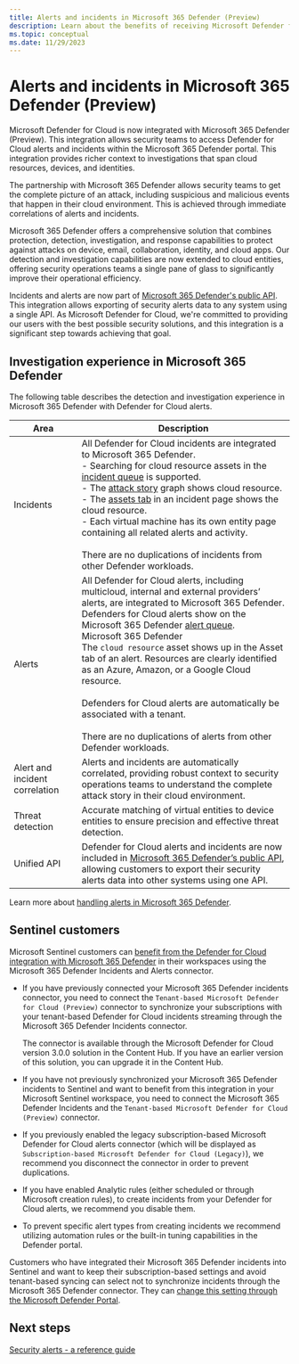 ```yaml
---
title: Alerts and incidents in Microsoft 365 Defender (Preview)
description: Learn about the benefits of receiving Microsoft Defender for Cloud's alerts in Microsoft 365 Defender 
ms.topic: conceptual
ms.date: 11/29/2023
---
```


# Alerts and incidents in Microsoft 365 Defender (Preview)

Microsoft Defender for Cloud is now integrated with Microsoft 365 Defender (Preview). This integration allows security teams to access Defender for Cloud alerts and incidents within the Microsoft 365 Defender portal. This integration provides richer context to investigations that span cloud resources, devices, and identities. 

The partnership with Microsoft 365 Defender allows security teams to get the complete picture of an attack, including suspicious and malicious events that happen in their cloud environment. This is achieved through immediate correlations of alerts and incidents. 

Microsoft 365 Defender offers a comprehensive solution that combines protection, detection, investigation, and response capabilities to protect against attacks on device, email, collaboration, identity, and cloud apps. Our detection and investigation capabilities are now extended to cloud entities, offering security operations teams a single pane of glass to significantly improve their operational efficiency. 

Incidents and alerts are now part of [Microsoft 365 Defender's public API](/microsoft-365/security/defender/api-overview?view=o365-worldwide). This integration allows exporting of security alerts data to any system using a single API. As Microsoft Defender for Cloud, we're committed to providing our users with the best possible security solutions, and this integration is a significant step towards achieving that goal.

## Investigation experience in Microsoft 365 Defender 

The following table describes the detection and investigation experience in Microsoft 365 Defender with Defender for Cloud alerts.

| Area | Description |
|--|--|
| Incidents | All Defender for Cloud incidents are integrated to Microsoft 365 Defender. <br> - Searching for cloud resource assets in the [incident queue](/microsoft-365/security/defender/incident-queue?view=o365-worldwide) is supported. <br> - The [attack story](/microsoft-365/security/defender/investigate-incidents?view=o365-worldwide#attack-story) graph shows cloud resource. <br> - The [assets tab](/microsoft-365/security/defender/investigate-incidents?view=o365-worldwide#assets) in an incident page shows the cloud resource. <br> - Each virtual machine has its own entity page containing all related alerts and activity. <br> <br> There are no duplications of incidents from other Defender workloads. |
| Alerts  | All Defender for Cloud alerts, including multicloud, internal and external providers’ alerts, are integrated to Microsoft 365 Defender. Defenders for Cloud alerts show on the Microsoft 365 Defender [alert queue](/microsoft-365/security/defender-endpoint/alerts-queue-endpoint-detection-response?view=o365-worldwide). <br>Microsoft 365 Defender <br> The `cloud resource` asset shows up in the Asset tab of an alert. Resources are clearly identified as an Azure, Amazon, or a Google Cloud resource. <br> <br> Defenders for Cloud alerts are automatically be associated with a tenant. <br> <br> There are no duplications of alerts from other Defender workloads.| 
| Alert and incident correlation | Alerts and incidents are automatically correlated, providing robust context to security operations teams to understand the complete attack story in their cloud environment. |
| Threat detection | Accurate matching of virtual entities to device entities to ensure precision and effective threat detection. |
| Unified API | Defender for Cloud alerts and incidents are now included in [Microsoft 365 Defender’s public API](/microsoft-365/security/defender/api-overview?view=o365-worldwide), allowing customers to export their security alerts data into other systems using one API. |

Learn more about [handling alerts in Microsoft 365 Defender](/microsoft-365/security/defender/microsoft-365-security-center-defender-cloud?view=o365-worldwide).

## Sentinel customers

Microsoft Sentinel customers can [benefit from the Defender for Cloud integration with Microsoft 365 Defender](../sentinel/ingest-defender-for-cloud-incidents.md) in their workspaces using the Microsoft 365 Defender Incidents and Alerts connector.

- If you have previously connected your Microsoft 365 Defender incidents connector, you need to connect the `Tenant-based Microsoft Defender for Cloud (Preview)` connector to synchronize your subscriptions with your tenant-based Defender for Cloud incidents streaming through the Microsoft 365 Defender Incidents connector. 

    The connector is available through the Microsoft Defender for Cloud version 3.0.0 solution in the Content Hub. If you have an earlier version of this solution, you can upgrade it in the Content Hub. 

- If you have not previously synchronized your Microsoft 365 Defender incidents to Sentinel and want to benefit from this integration in your Microsoft Sentinel workspace, you need to connect the Microsoft 365 Defender Incidents and the `Tenant-based Microsoft Defender for Cloud (Preview)` connector.

- If you previously enabled the legacy subscription-based Microsoft Defender for Cloud alerts connector (which will be displayed as `Subscription-based Microsoft Defender for Cloud (Legacy)`), we recommend you disconnect the connector in order to prevent duplications.

- If you have enabled Analytic rules (either scheduled or through Microsoft creation rules), to create incidents from your Defender for Cloud alerts, we recommend you disable them.

- To prevent specific alert types from creating incidents we recommend utilizing automation rules or the built-in tuning capabilities in the Defender portal. 

Customers who have integrated their Microsoft 365 Defender incidents into Sentinel and want to keep their subscription-based settings and avoid tenant-based syncing can select not to synchronize incidents through the Microsoft 365 Defender connector. They can [change this setting through the Microsoft Defender Portal](/microsoft-365/security/defender/microsoft-365-security-center-defender-cloud?view=o365-worldwide).

## Next steps

[Security alerts - a reference guide](alerts-reference.md)
